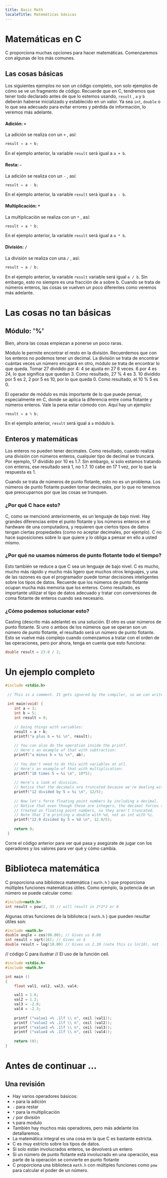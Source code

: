 ```yaml
---
title: Basic Math
localeTitle: Matemáticas básicas
---
```

# Matemáticas en C

C proporciona muchas opciones para hacer matemáticas. Comenzaremos con algunas de los más comunes.

## Las cosas básicas

Los siguientes ejemplos no son un código completo, son solo ejemplos de cómo se ve un fragmento de código. Recuerde que en C, tendremos que tener todo declarado antes de que lo estemos usando, `result` , `a` y `b` deberán haberse inicializado y establecido en un valor. Ya sea `int`, `double` o lo que sea adecuado para evitar errores y pérdida de información, lo veremos más adelante.

#### Adición: `+`

La adición se realiza con un `+` , así:

```C
result = a + b; 
```

En el ejemplo anterior, la variable `result` será igual a `a + b`.

#### Resta: `-`

La adición se realiza con un `-` , así:

```C
result = a - b; 
```

En el ejemplo anterior, la variable `result` será igual a `a - b`.

#### Multiplicación: `*`

La multiplicación se realiza con un `*` , así:

```C
result = a * b; 
```

En el ejemplo anterior, la variable `result` será igual a `a * b`.

#### División: `/`

La división se realiza con una `/` , así:

```C
result = a / b; 
```

En el ejemplo anterior, la variable `result` variable será igual `a / b`. Sin embargo, esto no siempre es una fracción de a sobre b. Cuando se trata de números enteros, las cosas se vuelven un poco diferentes como veremos más adelante.

# Las cosas no tan básicas

## Módulo: '%'

Bien, ahora las cosas empiezan a ponerse un poco raras.

Módulo le permite encontrar el resto en la división. Recuerdemos que con los enteros no podemos tener un decimal. La división se trata de encontrar cuántas veces un número encajará en otro, módulo se trata de encontrar lo que queda. Tomar 27 dividido por 4: 4 se ajusta en 27 6 veces. 6 por 4 es 24, lo que significa que quedan 3. Como resultado, 27 % 4 es 3. 10 dividido por 5 es 2, 2 por 5 es 10, por lo que queda 0. Como resultado, el 10 % 5 es 0.

El operador de módulo es más importante de lo que puede pensar, especialmente en C, donde se aplica la diferencia entre coma flotante y números enteros. Vale la pena estar cómodo con. Aquí hay un ejemplo:

```C
result = a % b; 
```

En el ejemplo anterior, `result` será igual a `a` módulo `b`.

## Enteros y matemáticas

Los enteros no pueden tener decimales. Como resultado, cuando realiza una división con números enteros, cualquier tipo de decimal se truncará. Por ejemplo, 17 dividido por 10 es 1.7. Sin embargo, si solo estamos tratando con enteros, ese resultado será 1, no 1.7. 10 cabe en 17 1 vez, por lo que la respuesta es 1.

Cuando se trata de números de punto flotante, esto no es un problema. Los números de punto flotante pueden tomar decimales, por lo que no tenemos que preocuparnos por que las cosas se trunquen.

### ¿Por qué C hace esto?

C, como se mencionó anteriormente, es un lenguaje de bajo nivel. Hay grandes diferencias entre el punto flotante y los números enteros en el hardware de una computadora, y requieren que ciertos tipos de datos tengan ciertas propiedades (como no aceptar decimales, por ejemplo). C no hace suposiciones sobre lo que quiere y lo obliga a pensar en ello a usted mismo.

### ¿Por qué no usamos números de punto flotante todo el tiempo?

Esto también se reduce a que C sea un lenguaje de bajo nivel. C es mucho, mucho más rápido y mucho más ligero que muchos otros lenguajes, y una de las razones es que el programador puede tomar decisiones inteligentes sobre los tipos de datos. Recuerde que los números de punto flotante ocupan mucha más memoria que los enteros. Como resultado, es importante utilizar el tipo de datos adecuado y tratar con conversiones de coma flotante de enteros cuando sea necesario.

### ¿Cómo podemos solucionar esto?

Casting (descrito más adelante) es una solución. El otro es usar números de punto flotante. Si uno o ambos de los números que se operan son un número de punto flotante, el resultado será un número de punto flotante. Esto se vuelve más complejo cuando comenzamos a tratar con el orden de las operaciones, pero por ahora, tenga en cuenta que esto funciona:

```C
double result = 23.0 / 2; 
```

# Un ejemplo completo

```C
#include <stdio.h> 
 
 // This is a comment. It gets ignored by the compiler, so we can write notes after the double slashes. 
 
 int main(void) { 
    int a = 3; 
    int b = 5; 
    int result = 0; 
 
    // Doing things with variables: 
    result = a + b; 
    printf("a plus b = %i \n", result); 
 
    // You can also do the operation inside the printf. 
    // Here's an example of that with subtraction: 
    printf("a minus b = %i \n", ab); 
 
    // You don't need to do this with variables at all. 
    // Here's an example of that with multiplication: 
    printf("10 times 5 = %i \n", 10*5); 
 
    // Here's a look at division. 
    // Notice that the decimals are truncated because we're dealing with integers. 
    printf("12 divided by 5 = %i \n", 12/5); 
 
    // Now let's force floating point numbers by including a decimal. 
    // Notice that even though these are integers, the decimal forces them to be 
    // treated as floating point numbers, so they aren't truncated. 
    // Note that I'm printing a double with %d, not an int with %i. 
    printf("12.0 divided by 5 = %d \n", 12.0/5); 
 
    return 0; 
 } 
```

Corre el código anterior para ver qué pasa y asegúrate de jugar con los operadores y los valores para ver qué y cómo cambia.

# Biblioteca matemática

C proporciona una biblioteca matemática ( `math.h` ) que proporciona múltiples funciones matemáticas útiles. Como ejemplo, la potencia de un número se puede calcular como:

```C
#include<math.h>
int result = pow(2, 3) // will result in 2*2*2 or 8 
```

Algunas otras funciones de la biblioteca ( `math.h` ) que pueden resultar útiles son:

```C
#include <math.h> 
double angle = cos(90.00); // Gives us 0.00 
int result = sqrt(16); // Gives us 4 
double result = log(10.00) // Gives us 2.30 (note this is ln(10), not log base 10)
```

// código C para ilustrar // El uso de la función ceil.
```C
#include <stdio.h>
#include <math.h>

int main () 
{ 
    float val1, val2, val3, val4;

    val1 = 1.6; 
    val2 = 1.2; 
    val3 = -2.8; 
    val4 = -2.3;
    
    printf ("value1 =% .1lf \\ n", ceil (val1)); 
    printf ("value2 =% .1lf \\ n", ceil (val2)); 
    printf ("value3 =% .1lf \\ n", ceil (val3)); 
    printf ("value4 =% .1lf \\ n", ceil (val4));
    
    return (0); 
}
```

# Antes de continuar ...

## Una revisión

*   Hay varios operadores básicos:
*   `+` para la adición
*   `-` para restar
*   `*` para la multiplicación
*   `/` por división
*   `%` para modulo
*   También hay muchos más operadores, pero más adelante los detallaremos.
*   La matemática integral es una cosa en la que C es bastante estricta.
*   C es muy estricto sobre los tipos de datos.
*   Si solo están involucrados enteros, se devolverá un entero
*   Si un número de punto flotante está involucrado en una operación, esa parte de la operación se convierte en punto flotante
*   C proporciona una biblioteca `math.h` con múltiples funciones como `pow` para calcular el poder de un número.
